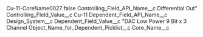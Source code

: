 <?xml version="1.0" encoding="UTF-8"?>
<CustomMetadata xmlns="http://soap.sforce.com/2006/04/metadata" xmlns:xsi="http://www.w3.org/2001/XMLSchema-instance" xmlns:xsd="http://www.w3.org/2001/XMLSchema">
    <label>Cu-11-CoreName0027</label>
    <protected>false</protected>
    <values>
        <field>Controlling_FIeld_API_Name__c</field>
        <value xsi:type="xsd:string">Differential Out&quot;</value>
    </values>
    <values>
        <field>Controlling_FIeld_Value__c</field>
        <value xsi:type="xsd:string">Cu-11</value>
    </values>
    <values>
        <field>Dependent_Field_API_Name__c</field>
        <value xsi:type="xsd:string">Design_System__c</value>
    </values>
    <values>
        <field>Dependent_Field_Value__c</field>
        <value xsi:type="xsd:string">&quot;DAC Low Power 9 Bit x 3 Channel</value>
    </values>
    <values>
        <field>Object_Name_for_Dependent_Picklist__c</field>
        <value xsi:type="xsd:string">Core_Name__c</value>
    </values>
</CustomMetadata>
